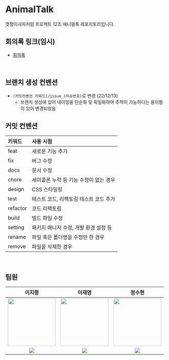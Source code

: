 # AnimalTalk

멋쟁이사자처럼 프로젝트 12조 애니멀톡 레포지토리입니다.

## 회의록 링크(임시)

- [회의록](https://github.com/beyondDevelops/MandarinOrangeMarket/wiki)

<br>

## 브랜치 생성 컨벤션

- `(커밋컨벤션 키워드)/issue_(이슈번호)`로 변경 (22/12/13)
  - 브랜치 생성에 있어 네이밍을 단순화 및 획일화하여 추적이 가능하다는 용이함이 있어 변경되었음


## 커밋 컨벤션

| 키워드   | 사용 시점                              |
| :------- | :------------------------------------- |
| feat     | 새로운 기능 추가                       |
| fix      | 버그 수정                              |
| docs     | 문서 수정                              |
| chore    | 세미콜론 누락 등 기능 수정이 없는 경우 |
| design   | CSS 스타일링         |
| test     | 테스트 코드, 리팩토링 테스트 코드 추가 |
| refactor | 코드 리팩토링                          |
| build    | 빌드 파일 수정                         |
| setting  | 패키지 매니저 수정, 개발 환경 설정 등  |
| rename   | 파일 혹은 폴더명을 수정만 한 경우      |
| remove   | 파일을 삭제한 경우                     |

<br>

## 팀원

|                                                                 이지형                                                                  |                                                                   이재영                                                                   |                                                                 정수현                                                                  |
| :-------------------------------------------------------------------------------------------------------------------------------------: | :----------------------------------------------------------------------------------------------------------------------------------------: | :-------------------------------------------------------------------------------------------------------------------------------------: |
|                          <img src="https://avatars.githubusercontent.com/u/90930391?v=4" height=150 width=150>                          |                           <img src="https://avatars.githubusercontent.com/u/103429329?v=4" height=150 width=150>                           |                          <img src="https://avatars.githubusercontent.com/u/68059880?v=4" height=150 width=150>                          |
| <a href="https://github.com/July249"><img src="https://img.shields.io/badge/GitHub-181717?style=flat&logo=GitHub&logoColor=white"/></a> | <a href="https://github.com/GreattitJY"><img src="https://img.shields.io/badge/GitHub-181717?style=flat&logo=GitHub&logoColor=white"/></a> | <a href="https://github.com/IntHyun"><img src="https://img.shields.io/badge/GitHub-181717?style=flat&logo=GitHub&logoColor=white"/></a> |




